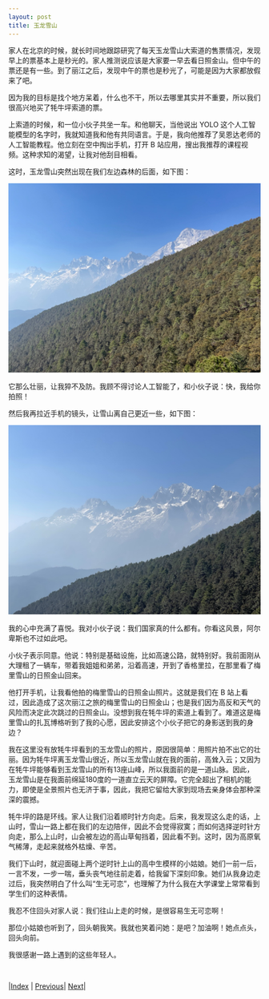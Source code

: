 ```yaml
---
layout: post
title: 玉龙雪山
---
```


家人在北京的时候，就长时间地跟踪研究了每天玉龙雪山大索道的售票情况，发现早上的票基本上是秒光的。家人推测说应该是大家要一早去看日照金山。但中午的票还是有一些。到了丽江之后，发现中午的票也是秒光了，可能是因为大家都放假来了吧。

因为我的目标是找个地方呆着，什么也不干，所以去哪里其实并不重要，所以我们很高兴地买了牦牛坪索道的票。

上索道的时候，和一位小伙子共坐一车。和他聊天，当他说出 YOLO 这个人工智能模型的名字时，我就知道我和他有共同语言。于是，我向他推荐了吴恩达老师的人工智能教程。他立刻在空中掏出手机，打开 B 站应用，搜出我推荐的课程视频。这种求知的渴望，让我对他刮目相看。

这时，玉龙雪山突然出现在我们左边森林的后面，如下图：

![](fig/13-maoniu/1.jpg)

它那么壮丽，让我猝不及防。我顾不得讨论人工智能了，和小伙子说：快，我给你拍照！

然后我再拉近手机的镜头，让雪山离自己更近一些，如下图：

![](fig/13-maoniu/2.jpg)

我的心中充满了喜悦。我对小伙子说：我们国家真的什么都有。你看这风景，阿尔卑斯也不过如此吧。

小伙子表示同意。他说：特别是基础设施，比如高速公路，就特别好。我前面刚从大理租了一辆车，带着我姐姐和弟弟，沿着高速，开到了香格里拉，在那里看了梅里雪山的日照金山回来。

他打开手机，让我看他拍的梅里雪山的日照金山照片。这就是我们在 B 站上看过，因此造成了这次丽江之旅的梅里雪山的日照金山；也是我们因为高反和天气的风险而决定此次跳过的日照金山。没想到我在牦牛坪的索道上看到了。难道这是梅里雪山的扎瓦博格听到了我的心愿，因此安排这个小伙子把它的身影送到我的身边？

我在这里没有放牦牛坪看到的玉龙雪山的照片，原因很简单：用照片拍不出它的壮丽。因为牦牛坪离玉龙雪山很近，所以玉龙雪山就在我的面前，高耸入云；又因为在牦牛坪能够看到玉龙雪山的所有13座山峰，所以我面前的是一道山脉。因此，玉龙雪山是在我面前绵延180度的一道直立云天的屏障。它完全超出了相机的能力，即使是全景照片也无济于事，因此，我把它留给大家到现场去亲身体会那种深深的震撼。

牦牛坪的路是环线。家人让我们沿着顺时针方向走。后来，我发现这么走的话，上山时，雪山一路上都在我们的左边陪伴，因此不会觉得寂寞；而如何选择逆时针方向走，那么上山时，山会被左边的高山草甸挡着，因此看不到。这时，因为高原氧气稀薄，走起来就格外枯燥、辛苦。

我们下山时，就迎面碰上两个逆时针上山的高中生模样的小姑娘。她们一前一后，一言不发，一步一喘，垂头丧气地往前走着，给我留下深刻印象。她们从我身边走过后，我突然明白了什么叫“生无可恋”，也理解了为什么我在大学课堂上常常看到学生们的这种表情。

我忍不住回头对家人说：我们往山上走的时候，是很容易生无可恋啊！

那位小姑娘也听到了，回头朝我笑。我就也笑着问她：是吧？加油啊！她点点头，回头向前。

我很感谢一路上遇到的这些年轻人。

<br/>

|[Index](./) | [Previous](13-bicycle)| [Next](17-hutiaoxia)|
